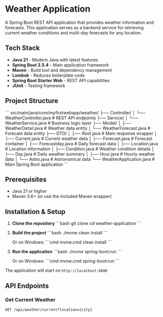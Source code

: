 # Weather Application

A Spring Boot REST API application that provides weather information and forecasts. This application serves as a backend service for retrieving current weather conditions and multi-day forecasts for any location.

## Tech Stack

- **Java 21** - Modern Java with latest features
- **Spring Boot 3.5.4** - Main application framework
- **Maven** - Build tool and dependency management
- **Lombok** - Reduces boilerplate code
- **Spring Boot Starter Web** - REST API capabilities
- **JUnit** - Testing framework

## Project Structure

\`\`\`
src/main/java/com/myfirstwebapp/weather/
├── Controller/
│   └── WeatherController.java      # REST API endpoints
├── Service/
│   └── WeatherService.java         # Business logic layer
├── Model/
│   ├── WeatherDetail.java          # Weather data entity
│   └── WeatherForecast.java        # Forecast data entity
├── DTO/
│   ├── Root.java                   # Main response wrapper
│   ├── Current.java                # Current weather data
│   ├── Forecast.java               # Forecast container
│   ├── Forecastday.java            # Daily forecast data
│   ├── Location.java               # Location information
│   ├── Condition.java              # Weather condition details
│   ├── Day.java                    # Daily weather summary
│   ├── Hour.java                   # Hourly weather data
│   └── Astro.java                  # Astronomical data
└── WeatherApplication.java         # Main Spring Boot application
\`\`\`

## Prerequisites

- Java 21 or higher
- Maven 3.6+ (or use the included Maven wrapper)

## Installation & Setup

1. **Clone the repository**
   \`\`\`bash
   git clone <repository-url>
   cd weather-application
   \`\`\`

2. **Build the project**
   \`\`\`bash
   ./mvnw clean install
   \`\`\`
   
   Or on Windows:
   \`\`\`cmd
   mvnw.cmd clean install
   \`\`\`

3. **Run the application**
   \`\`\`bash
   ./mvnw spring-boot:run
   \`\`\`
   
   Or on Windows:
   \`\`\`cmd
   mvnw.cmd spring-boot:run
   \`\`\`

The application will start on `http://localhost:8080`

## API Endpoints

### Get Current Weather
```http
GET /api/weather/current?location={city}

